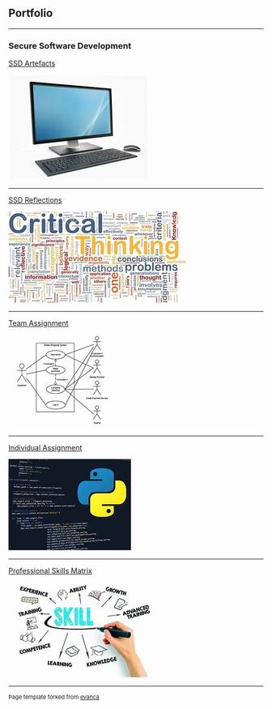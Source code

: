## Portfolio

---

### Secure Software Development

[SSD Artefacts](/artefacts.md)

<img src="images/Compute.jpg?raw=true"/>

---
[SSD Reflections](/reflections.md)

<img src="images/reflection.jpg?raw=true"/>

---
[Team Assignment](/team_assignment.md)

<img src="images/uml.jpg?raw=true"/>

---
[Individual Assignment](/individual_assignment.md)

<img src="images/python.jpg?raw=true"/>

---
[Professional Skills Matrix](/psm.md)

<img src="images/psm.jpg?raw=true"/>



---
<p style="font-size:11px">Page template forked from <a href="https://github.com/evanca/quick-portfolio">evanca</a></p>
<!-- Remove above link if you don't want to attibute -->
